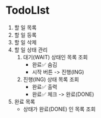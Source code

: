 # TodoLIst
1. 할 일 목록
2. 할 일 등록
3. 할 일 삭제
4. 할 일 상태 관리
    1) 대기(WAIT) 상태인 목록 조회
        * 완료✅ 숨김
        * 시작 버튼 -> 진행(ING)
    2) 진행(ING) 상태 목록 조회
        * 완료✅ 출력
        * 완료✅ 체크 -> 완료(DONE)
5. 완료 목록
    * 상태가 완료(DONE) 인 목록 조회